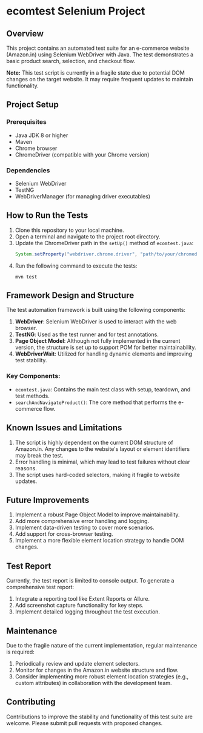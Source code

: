 # ecomtest Selenium Project

## Overview

This project contains an automated test suite for an e-commerce website (Amazon.in) using Selenium WebDriver with Java. The test demonstrates a basic product search, selection, and checkout flow.

**Note:** This test script is currently in a fragile state due to potential DOM changes on the target website. It may require frequent updates to maintain functionality.

## Project Setup

### Prerequisites

- Java JDK 8 or higher
- Maven
- Chrome browser
- ChromeDriver (compatible with your Chrome version)

### Dependencies

- Selenium WebDriver
- TestNG
- WebDriverManager (for managing driver executables)

## How to Run the Tests

1. Clone this repository to your local machine.
2. Open a terminal and navigate to the project root directory.
3. Update the ChromeDriver path in the `setUp()` method of `ecomtest.java`:
   ```java
   System.setProperty("webdriver.chrome.driver", "path/to/your/chromedriver");
   ```
4. Run the following command to execute the tests:
   ```
   mvn test
   ```

## Framework Design and Structure

The test automation framework is built using the following components:

1. **WebDriver**: Selenium WebDriver is used to interact with the web browser.
2. **TestNG**: Used as the test runner and for test annotations.
3. **Page Object Model**: Although not fully implemented in the current version, the structure is set up to support POM for better maintainability.
4. **WebDriverWait**: Utilized for handling dynamic elements and improving test stability.

### Key Components:

- `ecomtest.java`: Contains the main test class with setup, teardown, and test methods.
- `searchAndNavigateProduct()`: The core method that performs the e-commerce flow.

## Known Issues and Limitations

1. The script is highly dependent on the current DOM structure of Amazon.in. Any changes to the website's layout or element identifiers may break the test.
2. Error handling is minimal, which may lead to test failures without clear reasons.
3. The script uses hard-coded selectors, making it fragile to website updates.

## Future Improvements

1. Implement a robust Page Object Model to improve maintainability.
2. Add more comprehensive error handling and logging.
3. Implement data-driven testing to cover more scenarios.
4. Add support for cross-browser testing.
5. Implement a more flexible element location strategy to handle DOM changes.

## Test Report

Currently, the test report is limited to console output. To generate a comprehensive test report:

1. Integrate a reporting tool like Extent Reports or Allure.
2. Add screenshot capture functionality for key steps.
3. Implement detailed logging throughout the test execution.

## Maintenance

Due to the fragile nature of the current implementation, regular maintenance is required:

1. Periodically review and update element selectors.
2. Monitor for changes in the Amazon.in website structure and flow.
3. Consider implementing more robust element location strategies (e.g., custom attributes) in collaboration with the development team.

## Contributing

Contributions to improve the stability and functionality of this test suite are welcome. Please submit pull requests with proposed changes.

